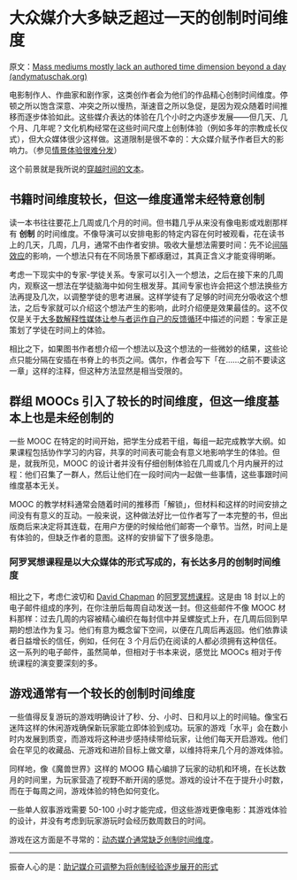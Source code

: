 # 大众媒介大多缺乏超过一天的创制时间维度

原文：[Mass mediums mostly lack an authored time dimension beyond a day (andymatuschak.org)](https://notes.andymatuschak.org/z7JZswHPm99BbpTnb7NcP9Rnp8Bs6jsM3zjdv)

电影制作人、作曲家和剧作家，这类创作者会为他们的作品精心创制时间维度。停顿之所以饱含深意、冲突之所以慢热，渐速音之所以急促，是因为观众随着时间推移而逐步体验如此。这些媒介表达的体验在几个小时之内逐步发展——但几天、几个月、几年呢？文化机构经常在这些时间尺度上创制体验（例如多年的宗教成长仪式），但大众媒体很少这样做。这道限制是很不幸的：大众媒介赋予作者巨大的影响力。（参见[情景体验很难分发](https://notes.andymatuschak.org/z2K87JksHrc9UDQR2PoTxXeRNdJA1Wo9N8Au2)）

这个前景就是我所说的[穿越时间的文本](https://notes.andymatuschak.org/z73hGbYFm7bjV3yYwK29MvbBZEcwK6kWyduqV)。

## 书籍时间维度较长，但这一维度通常未经特意创制

读一本书往往要花上几周或几个月的时间。但书籍几乎从来没有像电影或戏剧那样有 **创制** 的时间维度。不像导演可以安排电影的特定内容在何时被观看，花在读书上的几天，几周，几月，通常不由作者安排。吸收大量想法需要时间：先不论[间隔效应](https://notes.andymatuschak.org/z5oCe7JTrkYfmb6SHE4n5HxisE7PdwS6nmXEw)的影响，一个想法只有在不同场景下都琢磨过，其真正含义才能变得明晰。

考虑一下现实中的专家-学徒关系。专家可以引入一个想法，之后在接下来的几周内，观察这一想法在学徒脑海中如何生根发芽。其间专家也许会把这个想法换些方法再提及几次，以调整学徒的思考进展。这样学徒有了足够的时间充分吸收这个想法，之后专家就可以介绍这个想法产生的影响，此时介绍便是效果最佳的。这不仅仅是关于[大多数解释性媒体让参与者运作自己的反馈循环](https://notes.andymatuschak.org/z6MLXiJ7vmVAxRxhanUJzDcBE6hhhV9oy6Ukc)中描述的问题：专家正是策划了学徒在时间上的体验。

相比之下，如果图书作者想介绍一个想法以及这个想法的一些微妙的结果，这些论点只能分隔在安插在书脊上的书页之间。偶尔，作者会写下「在......之前不要读这一章」这样的注释，但这种方法显然是相当受限的。

## 群组 MOOCs 引入了较长的时间维度，但这一维度基本上也是未经创制的

一些 MOOC 在特定的时间开始，把学生分成若干组，每组一起完成教学大纲。如果课程包括协作学习的内容，共享的时间表可能会有意义地影响学生的体验。但是，就我所见，MOOC 的设计者并没有仔细创制体验在几周或几个月内展开的过程：他们召集了一群人，然后让他们在一段时间内一起做一些事情，这些事跟时间维度基本无关。

MOOC 的教学材料通常会随着时间的推移而「解锁」，但材料和这样的时间安排之间没有有意义的互动。一般来说，这种做法好比一位作者写了一本完整的书，但出版商后来决定将其连载，在用户方便的时候给他们邮寄一个章节。当然，时间上是有体验的，但缺乏作者的意图。这样的安排留下了很多隐患。

### 阿罗冥想课程是以大众媒体的形式写成的，有长达多月的创制时间维度

相比之下，考虑仁波切和 [David Chapman](https://notes.andymatuschak.org/z29Uv6CnK2xSy3nivekQwMMXW2jwzd4yQWbN) 的[阿罗冥想课程](http://aromeditation.org/)。这是由 18 封以上的电子邮件组成的序列，在你注册后每周自动发送一封。但这些邮件不像 MOOC 材料那样：过去几周的内容被精心编织在每封信中并呈螺旋式上升，在几周后回到早期的想法作为复习。他们有意为概念留下空间，以便在几周后再返回。他们依靠读者日益增长的信任，例如，任何在 3 个月后仍在阅读的人都必须拥有这种信任。这一系列的电子邮件，虽然简单，但相对于书本来说，感觉比 MOOCs 相对于传统课程的演变要深刻的多。

## 游戏通常有一个较长的创制时间维度

一些值得反复游玩的游戏明确设计了秒、分、小时、日和月以上的时间轴。像宝石迷阵这样的休闲游戏确保新玩家能立即体验到成功。玩家的游戏「水平」会在数小时内发展到质变，而游戏将这种进步感持续带给玩家，让他们每天开启游戏。他们会在罕见的收藏品、元游戏和进阶目标上做文章，以维持将来几个月的游戏体验。

同样地，像《魔兽世界》这样的 MOOG 精心编排了玩家的动机和环境，在长达数月的时间里，为玩家营造了视野不断开阔的感觉。游戏的设计不在于提升小时数，而在于每周之间，游戏体验的特色如何变化。

一些单人叙事游戏需要 50-100 小时才能完成，但这些游戏更像电影：其游戏体验的设计，并没有考虑到玩家游玩时会经历数周数日的时间。

游戏在这方面是不寻常的：[动态媒介通常缺乏创制时间维度](https://notes.andymatuschak.org/z8aiVRywvJYDB9gvpCDxa4KUBcKr8R4geNAiJ)。

------

振奋人心的是：[助记媒介可调整为将创制经验逐步展开的形式](https://notes.andymatuschak.org/zvzwYeFU3Au4Ya2uVh2k3BUu8udZB7NSrAdL)